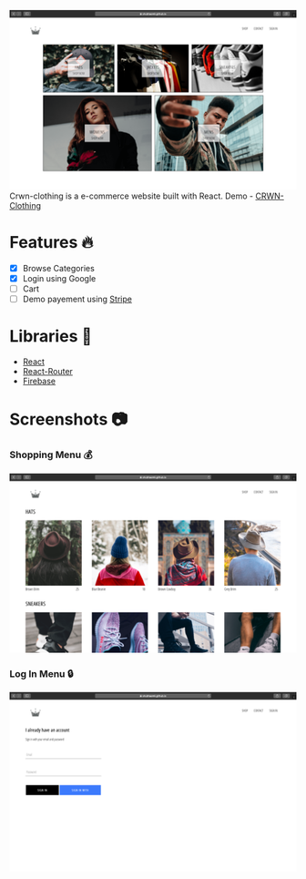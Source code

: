 ![crwn-home](/screenshots/crwn-0.png)
Crwn-clothing is a e-commerce website built with React. Demo - [CRWN-Clothing](https://shubhaemk.github.io/crwn-clothing/)

# Features :fire:

- [x] Browse Categories
- [x] Login using Google
- [ ] Cart
- [ ] Demo payement using [Stripe](https://stripe.com)

# Libraries :closed_book:

* [React](https://reactjs.org/)
* [React-Router](https://reacttraining.com/react-router/web/guides/quick-start)
* [Firebase](https://firebase.google.com/)

# Screenshots :camera:

### Shopping Menu :moneybag:

![crwn-shop](screenshots/crwn-1.png)

### Log In Menu :lock:

![crwn-login](screenshots/crwn-2.png)